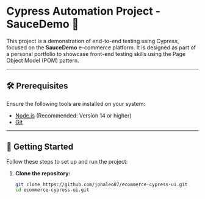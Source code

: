 # Cypress Automation Project - SauceDemo 🛒

This project is a demonstration of end-to-end testing using Cypress, focused on the **SauceDemo** e-commerce platform. It is designed as part of a personal portfolio to showcase front-end testing skills using the Page Object Model (POM) pattern.

---

## 🛠️ Prerequisites

Ensure the following tools are installed on your system:

- [Node.js](https://nodejs.org/) (Recommended: Version 14 or higher)
- [Git](https://git-scm.com/)

---

## 🚀 Getting Started

Follow these steps to set up and run the project:

1. **Clone the repository:**
   ```bash
   git clone https://github.com/jonaleo87/ecommerce-cypress-ui.git
   cd ecommerce-cypress-ui.git

